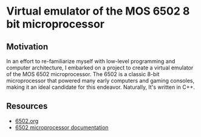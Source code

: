 # Virtual emulator of the MOS 6502 8 bit microprocessor

## Motivation

In an effort to re-familiarize myself with low-level programming and computer architecture, I embarked on a project to create a virtual emulator of the MOS 6502 microprocessor. The 6502 is a classic 8-bit microprocessor that powered many early computers and gaming consoles, making it an ideal candidate for this endeavor. Naturally, It's written in C++.

## Resources

- [6502.org](http://www.6502.org/)
- [6502 microprocessor documentation](http://www.6502.org/users/obelisk/)
